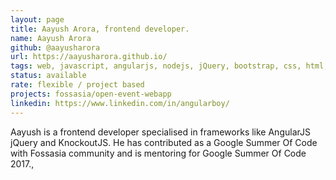 ```yaml
---
layout: page
title: Aayush Arora, frontend developer.
name: Aayush Arora
github: @aayusharora
url: https://aayusharora.github.io/
tags: web, javascript, angularjs, nodejs, jQuery, bootstrap, css, html, knockoutjs 
status: available
rate: flexible / project based
projects: fossasia/open-event-webapp
linkedin: https://www.linkedin.com/in/angularboy/
---
```

 
Aayush is a frontend developer specialised in frameworks like AngularJS jQuery and KnockoutJS. He has contributed as a Google Summer Of Code 
with Fossasia community and is mentoring for Google Summer Of Code 2017.,
